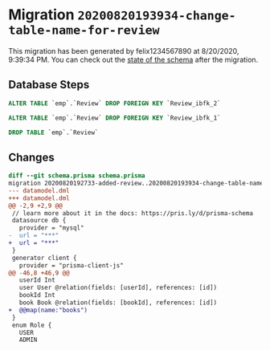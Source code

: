 # Migration `20200820193934-change-table-name-for-review`

This migration has been generated by felix1234567890 at 8/20/2020, 9:39:34 PM.
You can check out the [state of the schema](./schema.prisma) after the migration.

## Database Steps

```sql
ALTER TABLE `emp`.`Review` DROP FOREIGN KEY `Review_ibfk_2`

ALTER TABLE `emp`.`Review` DROP FOREIGN KEY `Review_ibfk_1`

DROP TABLE `emp`.`Review`
```

## Changes

```diff
diff --git schema.prisma schema.prisma
migration 20200820192733-added-review..20200820193934-change-table-name-for-review
--- datamodel.dml
+++ datamodel.dml
@@ -2,9 +2,9 @@
 // learn more about it in the docs: https://pris.ly/d/prisma-schema
 datasource db {
   provider = "mysql"
-  url = "***"
+  url = "***"
 }
 generator client {
   provider = "prisma-client-js"
@@ -46,8 +46,9 @@
   userId Int
   user User @relation(fields: [userId], references: [id])
   bookId Int
   book Book @relation(fields: [bookId], references: [id])
+  @@map(name:"books")
 }
 enum Role {
   USER
   ADMIN
```


